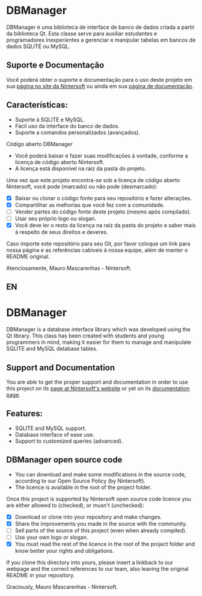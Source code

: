# DBManager

DBManager é uma biblioteca de interface de banco de dados criada a partir da biblioteca Qt.
Esta classe serve para auxiliar estudantes e programadores inexperientes a gerenciar e manipular tabelas em bancos de dados SQLITE ou MySQL.

## Suporte e Documentação

Você poderá obter o suporte e documentação para o uso deste projeto em sua [página no site da Nintersoft](https://www.nintersoft.com/portfolio/dbmanager/) ou ainda em sua [página de documentação](https://docwiki.nintersoft.com/dbmanager/).

## Características:
- Suporte à SQLITE e MySQL.
- Fácil uso da interface do banco de dados.
- Suporte a comandos personalizados (avançados).

Código aberto DBManager
- Você poderá baixar e fazer suas modificações à vontade, conforme a licença de código aberto Nintersoft.
- A licença está disponível na raiz da pasta do projeto.

Uma vez que este projeto encontra-se sob a licença de código aberto Nintersoft, você pode (marcado) ou não pode (desmarcado):
- [x] Baixar ou clonar o código fonte para seu repositório e fazer alterações.
- [x] Compartilhar as melhorias que você fez com a comunidade.
- [ ] Vender partes do código fonte deste projeto (mesmo após compilado).
- [ ] Usar seu próprio logo ou slogan.
- [x] Você deve ler o resto da licença na raíz da pasta do projeto e saber mais à respeito de seus direitos e deveres.
 
Caso importe este repositório para seu Git, por favor coloque um link para nossa página e as referências cabíveis à nossa equipe, além de manter o README original.

Atenciosamente,
Mauro Mascarenhas - Nintersoft.

## EN
# DBManager

DBManager is a database interface library which was developed using the Qt library.
This class has been created with students and young programmers in mind, making it easier for them to manage and manipulate SQLITE and MySQL database tables.

## Support and Documentation

You are able to get the proper support and documentation in order to use this project on its [page at Nintersoft's website](https://www.nintersoft.com/en/portfolio/dbmanager/) or yet on its [documentation page](https://docwiki.nintersoft.com/en/dbmanager/).

## Features:
- SQLITE and MySQL support.
- Database interface of ease use.
- Support to customized queries (advanced).

## DBManager open source code
- You can download and make some modifications in the source code, according to our Open Source Policy (by Nintersoft).
- The licence is available in the root of the project folder.
 
Once this project is supported by Nintersoft open source code licence you are either allowed to (checked), or musn't (unchecked):
- [x] Download or clone into your repository and make changes.
- [x] Share the improvements you made in the source with the community.
- [ ] Sell parts of the source of this project (even when already compiled).
- [ ] Use your own logo or slogan.
- [x] You must read the rest of the licence in the root of the project folder and know better your rights and obligations.

If you clone this directory into yours, please insert a linkback to our webpage and the correct references to our team, also leaving the original README in your repository.

Graciously,
Mauro Mascarenhas - Nintersoft.
